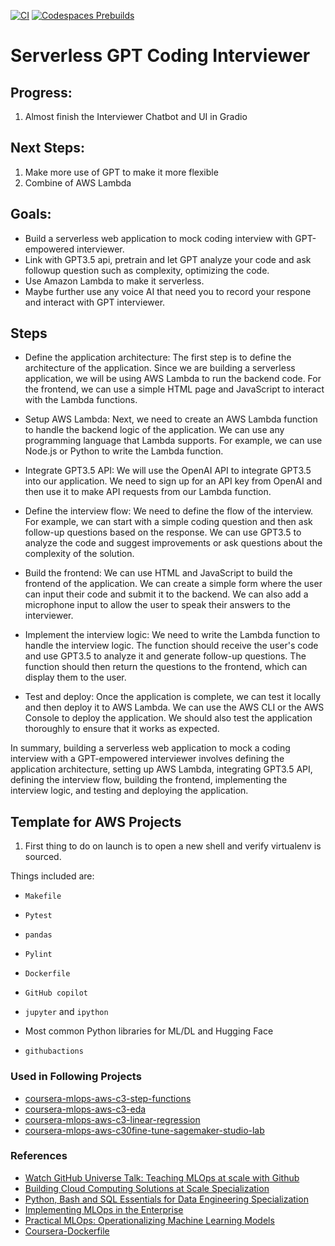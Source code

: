 [![CI](https://github.com/nogibjj/aws-template/actions/workflows/cicd.yml/badge.svg?branch=main)](https://github.com/nogibjj/aws-template/actions/workflows/cicd.yml)
[![Codespaces Prebuilds](https://github.com/nogibjj/aws-template/actions/workflows/codespaces/create_codespaces_prebuilds/badge.svg?branch=main)](https://github.com/nogibjj/aws-template/actions/workflows/codespaces/create_codespaces_prebuilds)

# Serverless GPT Coding Interviewer

## Progress:
1. Almost finish the Interviewer Chatbot and UI in Gradio

## Next Steps:
1. Make more use of GPT to make it more flexible
2. Combine of AWS Lambda

## Goals:
- Build a serverless web application to mock coding interview with GPT-empowered interviewer.
- Link with GPT3.5 api, pretrain and let GPT analyze your code and ask followup question such as complexity, optimizing the code.
- Use Amazon Lambda to make it serverless.
- Maybe further use any voice AI that need you to record your respone and interact with GPT interviewer.

## Steps
- Define the application architecture: The first step is to define the architecture of the application. Since we are building a serverless application, we will be using AWS Lambda to run the backend code. For the frontend, we can use a simple HTML page and JavaScript to interact with the Lambda functions.

- Setup AWS Lambda: Next, we need to create an AWS Lambda function to handle the backend logic of the application. We can use any programming language that Lambda supports. For example, we can use Node.js or Python to write the Lambda function.

- Integrate GPT3.5 API: We will use the OpenAI API to integrate GPT3.5 into our application. We need to sign up for an API key from OpenAI and then use it to make API requests from our Lambda function.

- Define the interview flow: We need to define the flow of the interview. For example, we can start with a simple coding question and then ask follow-up questions based on the response. We can use GPT3.5 to analyze the code and suggest improvements or ask questions about the complexity of the solution.

- Build the frontend: We can use HTML and JavaScript to build the frontend of the application. We can create a simple form where the user can input their code and submit it to the backend. We can also add a microphone input to allow the user to speak their answers to the interviewer.

- Implement the interview logic: We need to write the Lambda function to handle the interview logic. The function should receive the user's code and use GPT3.5 to analyze it and generate follow-up questions. The function should then return the questions to the frontend, which can display them to the user.

- Test and deploy: Once the application is complete, we can test it locally and then deploy it to AWS Lambda. We can use the AWS CLI or the AWS Console to deploy the application. We should also test the application thoroughly to ensure that it works as expected.

In summary, building a serverless web application to mock a coding interview with a GPT-empowered interviewer involves defining the application architecture, setting up AWS Lambda, integrating GPT3.5 API, defining the interview flow, building the frontend, implementing the interview logic, and testing and deploying the application.











## Template for AWS Projects

1. First thing to do on launch is to open a new shell and verify virtualenv is sourced.

Things included are:

* `Makefile`

* `Pytest`

* `pandas`

* `Pylint`

* `Dockerfile`

* `GitHub copilot`

* `jupyter` and `ipython` 

* Most common Python libraries for ML/DL and Hugging Face

* `githubactions` 

### Used in Following Projects

* [coursera-mlops-aws-c3-step-functions](https://github.com/nogibjj/coursera-mlops-aws-c3-step-functions)
* [coursera-mlops-aws-c3-eda](https://github.com/nogibjj/coursera-mlops-aws-c3-eda)
* [coursera-mlops-aws-c3-linear-regression](https://github.com/nogibjj/coursera-mlops-aws-c3-linear-regression)
* [coursera-mlops-aws-c30fine-tune-sagemaker-studio-lab](https://github.com/nogibjj/coursera-mlops-aws-c30fine-tune-sagemaker-studio-lab)

### References

* [Watch GitHub Universe Talk:  Teaching MLOps at scale with Github](https://watch.githubuniverse.com/on-demand/ec17cbb3-0a89-4764-90a5-9debb58515f8)
* [Building Cloud Computing Solutions at Scale Specialization](https://www.coursera.org/specializations/building-cloud-computing-solutions-at-scale)
* [Python, Bash and SQL Essentials for Data Engineering Specialization](https://www.coursera.org/learn/web-app-command-line-tools-for-data-engineering-duke)
* [Implementing MLOps in the Enterprise](https://learning.oreilly.com/library/view/implementing-mlops-in/9781098136574/)
* [Practical MLOps: Operationalizing Machine Learning Models](https://www.amazon.com/Practical-MLOps-Operationalizing-Machine-Learning/dp/1098103017)
* [Coursera-Dockerfile](https://gist.github.com/noahgift/82a34d56f0a8f347865baaa685d5e98d)
